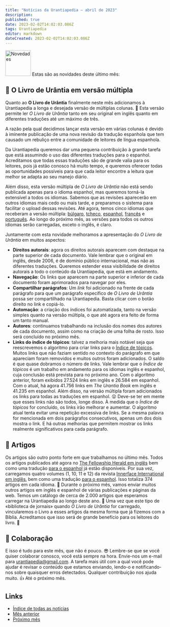 ```yaml
---
title: "Notícias da Urantiapedia — abril de 2023"
description: 
published: true
date: 2023-02-02T14:02:03.086Z
tags: Urantiapedia
editor: markdown
dateCreated: 2023-02-02T14:02:03.086Z
---
```


<img src="/_assets/svg/icon-news.svg" alt="Novedades" style="width: 80px;"> Estas são as novidades deste último mês:

## :blue_book: O Livro de Urântia em versão múltipla

Quanto ao **O Livro de Urântia** finalmente neste mês adicionamos à Urantiapedia a longa e desejada versão de múltiplas colunas. :clap: Esta versão permite ler _O Livro de Urântia_ tanto em seu original em inglês quanto em diferentes traduções até um máximo de três.

A razão pela qual decidimos lançar esta versão em várias colunas é devido à iminente publicação de uma nova revisão da tradução espanhola que tem causado um rebuliço entre a comunidade de leitores de língua espanhola.

Da Urantiapedia queremos dar uma pequena contribuição à grande tarefa que está assumindo o uso das diferentes traduções para o espanhol. Acreditamos que todas essas traduções são de grande valia para os leitores, pois já estão conosco há muito tempo, e queremos oferecer todas as oportunidades possíveis para que cada leitor encontre a leitura que melhor se adapta ao seu manejo diário.

Além disso, esta versão múltipla de _O Livro de Urântia_ não está sendo publicada apenas para o idioma espanhol, mas queremos torná-la extensível a todos os idiomas. Sabemos que as revisões aparecerão em outros idiomas mais cedo ou mais tarde, e preparamos o sistema para facilitar o upload dessas revisões. Até agora, temos cinco idiomas que receberam a versão múltipla: [búlgaro](/bg/The_Urantia_Book_Multiple/Index), [tcheco](/cs/The_Urantia_Book_Multiple/Index), [espanhol](/es/The_Urantia_Book_Multiple/Index ), [francês](/fr/The_Urantia_Book_Multiple/Index) e [português](/pt/The_Urantia_Book_Multiple/Index). Ao longo do próximo mês, as versões para todos os outros idiomas serão carregadas, exceto o inglês, é claro.

Juntamente com esta novidade melhoramos a apresentação do _O Livro de Urântia_ em muitos aspectos:
- **Direitos autorais**: agora os direitos autorais aparecem com destaque na parte superior de cada documento. Vale lembrar que o original em inglês, desde 2006, é de domínio público internacional, mas não as diferentes traduções. Queremos estender essa visibilidade de direitos autorais a todo o conteúdo da Urantiapedia, que está em andamento.
- **Navegação**: Os links que aparecem na parte superior e inferior de cada documento foram aprimorados para navegar por eles.
- **Compartilhar parágrafos**: Um *link* foi adicionado na frente de cada parágrafo para que um parágrafo específico de _O Livro de Urântia_ possa ser compartilhado na Urantiapedia. Basta clicar com o botão direito no link e copiá-lo.
- **Automação**: a criação dos índices foi automatizada, tanto na versão simples quanto na versão múltipla, o que até agora era feito de forma um tanto manual.
- **Autores**: continuamos trabalhando na inclusão dos nomes dos autores de cada documento, assim como na criação de uma folha de rosto. Isso será concluído no próximo mês.
- **Links do índice de tópicos**: talvez a melhoria mais notável seja que reescrevemos o algoritmo para criar links para o [Índice de tópicos](/en/index/topics). Muitos links que não faziam sentido no contexto do parágrafo em que apareciam foram removidos e muitos outros foram adicionados. O saldo é que quase dobramos o número de links. Vale lembrar que o _Índice de tópicos_ é um trabalho em andamento para os idiomas inglês e espanhol, cuja conclusão está prevista para no próximo ano. Com o algoritmo anterior, foram exibidos 27.524 links em inglês e 26.584 em espanhol. Com o atual, há agora 41.756 links em _The Urantia Book_ em inglês e 41.235 em espanhol. Além disso, na versão múltipla foram adicionados os links para todas as traduções em espanhol. :astonished: Deve-se ter em mente que esses links não são todos, longe disso. À medida que o _Índice de tópicos_ for concluído, os links irão melhorar e aumentar. O algoritmo atual tenta evitar uma repetição excessiva de links. Se a mesma palavra for mencionada em dois parágrafos consecutivos, apenas um dos dois mostra o link. E há outras melhorias que permitem mostrar os links realmente significativos para cada parágrafo.

## :page_with_curl: Artigos

Os artigos são outro ponto forte em que trabalhamos no último mês. Todos os artigos publicados até agora no [The Fellowship Herald em inglês](/en/index/articles_herald) bem como uma tradução [para o espanhol](/es/index/articles_herald) já estão disponíveis. Por sua vez, carregamos quatro volumes (1, 10, 11 e 12) da revista [Innerface International em inglês](/en/index/articles_innerface), bem como uma tradução [para o espanhol](/es/index/articles_innerface). Isso totaliza 374 artigos em cada idioma. :clap: Durante o próximo mês, vamos enviar muitos outros artigos em inglês e espanhol de várias publicações e páginas da web. Temos um catálogo de cerca de 2.000 artigos que esperamos carregar na Urantiapedia ao longo deste ano. :pray: Uma vez que este tipo de «biblioteca de jornais» quando _O Livro de Urântia_ for carregado, vincularemos o Livro a esses artigos da mesma forma que já fizemos com a Bíblia. Acreditamos que isso será de grande benefício para os leitores do livro. :blue_heart:

## :blue_heart: Colaboração

E isso é tudo para este mês, que não é pouco. :sunglasses: Lembre-se que se você quiser colaborar conosco, você está sempre na hora. Envie-nos um e-mail para urantiapedia@gmail.com. A tarefa mais útil com a qual você pode ajudar é revisar o conteúdo que estamos enviando, lendo-o e notificando-nos sobre quaisquer erros detectados. Qualquer contribuição nos ajuda muito. :+1: Até o próximo mês.

## Links

- [Índice de todas as notícias](/pt/news)
- [Mês anterior](/pt/news/2023/03)
- [Próximo mês](/pt/news/2023/05)